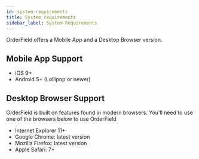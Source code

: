 ```yaml
---
id: system-requirements
title: System requirements
sidebar_label: System Requirements
---
```

OrderField offers a Mobile App and a Desktop Browser version.

## Mobile App Support
* iOS 9+
* Android 5+ (Lollipop or newer)

## Desktop Browser Support
OrderField is built on features found in modern browsers. You'll need to use one of the browsers below to use OrderField

* Internet Explorer 11+
* Google Chrome: latest version
* Mozilla Firefox: latest version
* Apple Safari: 7+
